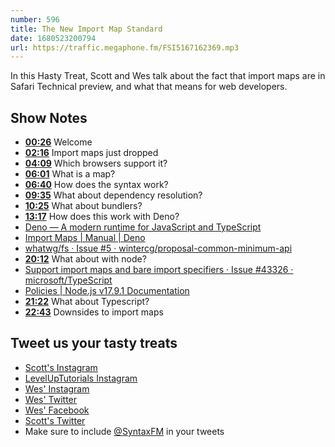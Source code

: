 ```yaml
---
number: 596
title: The New Import Map Standard
date: 1680523200794
url: https://traffic.megaphone.fm/FSI5167162369.mp3
---
```


In this Hasty Treat, Scott and Wes talk about the fact that import maps are in Safari Technical preview, and what that means for web developers.

## Show Notes

* **[00:26](#t=00:26)** Welcome
* **[02:16](#t=02:16)** Import maps just dropped
* **[04:09](#t=04:09)** Which browsers support it?
* **[06:01](#t=06:01)** What is a map?
* **[06:40](#t=06:40)** How does the syntax work?
* **[09:35](#t=09:35)** What about dependency resolution?
* **[10:25](#t=10:25)** What about bundlers?
* **[13:17](#t=13:17)** How does this work with Deno?
* [Deno — A modern runtime for JavaScript and TypeScript](https://deno.land/)
* [Import Maps | Manual | Deno](https://deno.land/manual@v1.31.0/basics/import_maps)
* [whatwg/fs · Issue #5 · wintercg/proposal-common-minimum-api](https://github.com/wintercg/proposal-common-minimum-api/issues/5#issuecomment-1470026193)
* **[20:12](#t=20:12)** What about with node?
* [Support import maps and bare import specifiers · Issue #43326 · microsoft/TypeScript](https://github.com/microsoft/TypeScript/issues/43326)
* [Policies | Node.js v17.9.1 Documentation](https://nodejs.org/dist/latest-v17.x/docs/api/policy.html#example-import-maps-emulation)
* **[21:22](#t=21:22)** What about Typescript?
* **[22:43](#t=22:43)** Downsides to import maps

## Tweet us your tasty treats

* [Scott's Instagram](https://www.instagram.com/stolinski/)
* [LevelUpTutorials Instagram](https://www.instagram.com/LevelUpTutorials/)
* [Wes' Instagram](https://www.instagram.com/wesbos/)
* [Wes' Twitter](https://twitter.com/wesbos)
* [Wes' Facebook](https://www.facebook.com/wesbos.developer)
* [Scott's Twitter](https://twitter.com/stolinski)
* Make sure to include [@SyntaxFM](https://twitter.com/SyntaxFM) in your tweets

